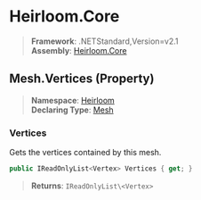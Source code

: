 # Heirloom.Core

> **Framework**: .NETStandard,Version=v2.1  
> **Assembly**: [Heirloom.Core][0]

## Mesh.Vertices (Property)

> **Namespace**: [Heirloom][0]  
> **Declaring Type**: [Mesh][1]

### Vertices

Gets the vertices contained by this mesh.

```cs
public IReadOnlyList<Vertex> Vertices { get; }
```

> **Returns**: `IReadOnlyList\<Vertex>`

[0]: ../../../Heirloom.Core.md
[1]: ../Mesh.md
